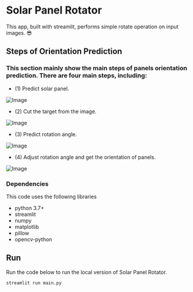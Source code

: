 # Solar Panel Rotator
 This app, built with streamlit, performs simple rotate operation on input images. 😎

## Steps of Orientation Prediction
### This section mainly show the main steps of panels orientation prediction. There are four main steps, including:
- (1) Predict solar panel.

![Image](https://github.com/Robert-Mar/Solar-Panel-Rotator/blob/main/results/predict_solar_panel.png)

- (2) Cut the target from the image.

![Image](https://github.com/Robert-Mar/Solar-Panel-Rotator/blob/main/results/SinglePanels.png)

- (3) Predict rotation angle.

![Image](https://github.com/Robert-Mar/Solar-Panel-Rotator/blob/main/results/predict_rotate_angle.png)

- (4) Adjust rotation angle and get the orientation of panels.

![Image](https://github.com/Robert-Mar/Solar-Panel-Rotator/blob/main/results/orientation_predict.png)

### Dependencies
This code uses the following libraries
- python 3.7+
- streamlit
- numpy
- matplotlib
- pillow
- opencv-python

## Run
Run the code below to run the local version of Solar Panel Rotator.
```
streamlit run main.py
```

